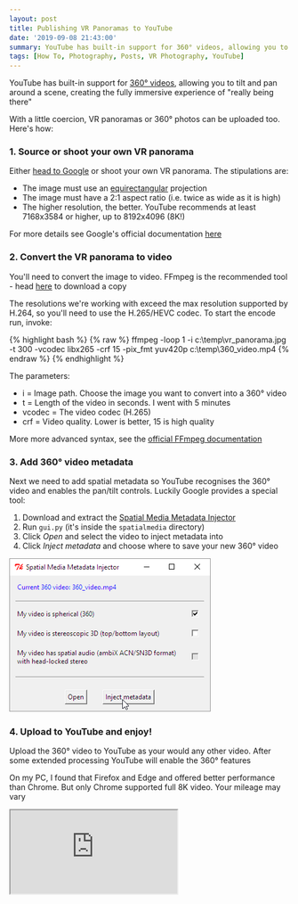 ```yaml
---
layout: post
title: Publishing VR Panoramas to YouTube
date: '2019-09-08 21:43:00'
summary: YouTube has built-in support for 360° videos, allowing you to tilt and pan around a scene, creating the fully immersive experience of “really being there” ...
tags: [How To, Photography, Posts, VR Photography, YouTube]
---
```


YouTube has built-in support for <a href="https://creatoracademy.youtube.com/page/lesson/spherical-video#strategies-zippy-link-1" target="_blank">360° videos</a>, allowing you to tilt and pan around a scene, creating the fully immersive experience of "really being there"

With a little coercion, VR panoramas or 360° photos can be uploaded too. Here's how:

### 1. Source or shoot your own VR panorama

Either <a href="https://www.google.co.uk/search?q=equirectangular+vr+photo&rlz=1CDGOYI_enGB653GB654&hl=en-GB&prmd=ivn&source=lnms&tbm=isch&sa=X&ved=0ahUKEwiMi6_uptLPAhXFECwKHYiRDOAQ_AUIBygB&biw=414&bih=660" target="_blank">head to Google</a> or shoot your own VR panorama. The stipulations are:

* The image must use an <a href="https://en.wikipedia.org/wiki/Equirectangular_projection" target="_blank">equirectangular</a> projection
* The image must have a 2:1 aspect ratio (i.e. twice as wide as it is high)
* The higher resolution, the better. YouTube recommends at least 7168x3584 or higher, up to 8192x4096 (8K!)

For more details see Google's official documentation <a href="https://support.google.com/youtube/answer/6178631?hl=en" target="_blank">here</a>

### 2. Convert the VR panorama to video

You'll need to convert the image to video. FFmpeg is the recommended tool - head <a href="https://ffmpeg.org/download.html" target="_blank">here</a> to download a copy

The resolutions we're working with exceed the max resolution supported by H.264, so you'll need to use the H.265/HEVC codec. To start the encode run, invoke:

{% highlight bash %}
{% raw %}
ffmpeg -loop 1 -i c:\temp\vr_panorama.jpg -t 300 -vcodec libx265 -crf 15 -pix_fmt yuv420p c:\temp\360_video.mp4
{% endraw %}
{% endhighlight %}

The parameters:

* i = Image path. Choose the image you want to convert into a 360° video
* t = Length of the video in seconds. I went with 5 minutes
* vcodec = The video codec (H.265)
* crf = Video quality. Lower is better, 15 is high quality 

More more advanced syntax, see the <a href="https://ffmpeg.org/ffmpeg-all.html#image2-1" target="_blank">official FFmpeg documentation</a>

### 3. Add 360° video metadata 
	
Next we need to add spatial metadata so YouTube recognises the 360° video and enables the pan/tilt controls. Luckily Google provides a special tool:

1. Download and extract the <a href="https://github.com/google/spatial-media/releases/tag/v2.1" target="_blank">Spatial Media Metadata Injector</a>
2. Run `gui.py` (it's inside the `spatialmedia` directory)
3. Click *Open* and select the video to inject metadata into
4. Click *Inject metadata* and choose where to save your new 360° video 

![](/img/posts/spatial_media_metadata_injector_2.png)

### 4. Upload to YouTube and enjoy!

Upload the 360° video to YouTube as your would any other video. After some extended processing YouTube will enable the 360° features

On my PC, I found that Firefox and Edge and offered better performance than Chrome. But only Chrome supported full 8K video. Your mileage may vary

<div class="youtube-container">
<iframe src="https://www.youtube.com/embed/W1rKkSokIXU?rel=0" 
allowfullscreen class="youtube-video"></iframe>
</div> 

